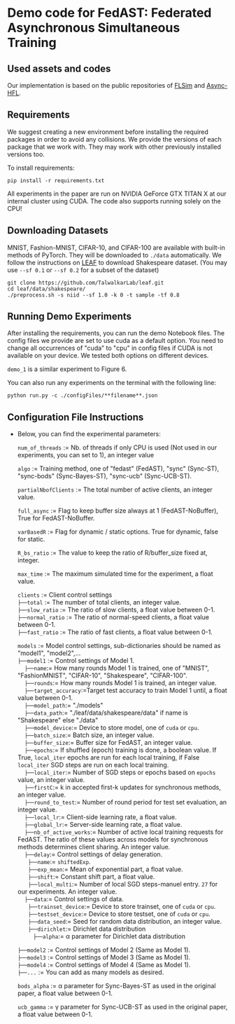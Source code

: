 # Demo code for FedAST: Federated Asynchronous Simultaneous Training

## Used assets and codes

Our implementation is based on the public repositories of [FLSim](https://github.com/iQua/flsim) and [Async-HFL](https://github.com/Orienfish/Async-HFL).


## Requirements

We suggest creating a new environment before installing the required packages in order to avoid any collisions. We provide the versions of each package that we work with. They may work with other previously installed versions too.

To install requirements:
```
pip install -r requirements.txt
```
All experiments in the paper are run on NVIDIA GeForce GTX TITAN X at our internal cluster using CUDA.
The code also supports running solely on the CPU!


## Downloading Datasets

MNIST, Fashion-MNIST, CIFAR-10, and CIFAR-100 are available with built-in methods of PyTorch. They will be downloaded to ```./data``` automatically. We follow the instructions on [LEAF](https://github.com/TalwalkarLab/leaf) to download Shakespeare dataset. (You may use ```--sf 0.1``` or ```--sf 0.2``` for a subset of the dataset)

  ```
  git clone https://github.com/TalwalkarLab/leaf.git
  cd leaf/data/shakespeare/
  ./preprocess.sh -s niid --sf 1.0 -k 0 -t sample -tf 0.8
  ```
## Running Demo Experiments

After installing the requirements, you can run the demo Notebook files. The config files we provide are set to use cuda as a default option.
You need to change all occurrences of "cuda" to "cpu"  in config files if CUDA is not available on your device. We tested both options on different devices.

```demo_1``` is a similar experiment to Figure 6. 

You can also run any experiments on the terminal with the following line:

  ```
  python run.py -c ./configFiles/**filename**.json
  ```

## Configuration File Instructions

- Below, you can find the experimental parameters:

    ```num_of_threads``` := Nb. of threads if only CPU is used (Not used in our experiments, you can set to 1), an integer value
    
    ```algo``` := Training method, one of "fedast" (FedAST), "sync" (Sync-ST), "sync-bods" (Sync-Bayes-ST), "sync-ucb" (Sync-UCB-ST).
    
    ```partialNbofClients``` := The total number of active clients, an integer value.

    ```full_async``` := Flag to keep buffer size always at 1 (FedAST-NoBuffer), True for FedAST-NoBuffer.

    ```varBasedR``` := Flag for dynamic / static options. True for dynamic, false for static.

    ```R_bs_ratio``` := The value to keep the ratio of R/buffer_size fixed at, integer.
    
    ```max_time``` := The maximum simulated time for the experiment, a float value.
    
    ```clients``` := Client control settings <br />
    ```├──total``` := The number of total clients, an integer value. <br />
    ```├──slow_ratio``` := The ratio of slow clients, a float value between 0-1. <br />
    ```├──normal_ratio``` := The ratio of normal-speed clients, a float value between 0-1. <br />
    ```├──fast_ratio``` := The ratio of fast clients, a float value between 0-1.
    
    ```models``` := Model control settings, sub-dictionaries should be named as "model1", "model2",...  <br />
    ```├──model1``` := Control settings of Model 1. <br />
    &nbsp;&nbsp;&nbsp;&nbsp;```├──name```:= How many rounds Model 1 is trained, one of "MNIST", "FashionMNIST", "CIFAR-10", "Shakespeare", "CIFAR-100". <br />
    &nbsp;&nbsp;&nbsp;&nbsp;```├──rounds```:= How many rounds Model 1 is trained, an integer value. <br />
    &nbsp;&nbsp;&nbsp;&nbsp;```├──target_accuracy```:=Target test accuracy to train Model 1 until, a float value between 0-1. <br />
    &nbsp;&nbsp;&nbsp;&nbsp;```├──model_path```:= "./models" <br />
    &nbsp;&nbsp;&nbsp;&nbsp;```├──data_path```:= "./leaf/data/shakespeare/data" if name is "Shakespeare" else "./data" <br />
    &nbsp;&nbsp;&nbsp;&nbsp;```├──model_device```:= Device to store model, one of ```cuda``` or ```cpu```. <br />
    &nbsp;&nbsp;&nbsp;&nbsp;```├──batch_size```:= Batch size, an integer value. <br />
    &nbsp;&nbsp;&nbsp;&nbsp;```├──buffer_size```:= Buffer size for FedAST, an integer value. <br />
    &nbsp;&nbsp;&nbsp;&nbsp;```├──epochs```:= If shuffled (epoch) training is done, a boolean value. If True, ```local_iter``` epochs are run for each local training, if False ```local_iter``` SGD steps are run on each local training. <br />
    &nbsp;&nbsp;&nbsp;&nbsp;```├──local_iter```:= Number of SGD steps or epochs based on ```epochs``` value, an integer value. <br />
    &nbsp;&nbsp;&nbsp;&nbsp;```├──firstC```:= k in accepted first-k updates for synchronous methods, an integer value. <br />
    &nbsp;&nbsp;&nbsp;&nbsp;```├──round_to_test```:= Number of round period for test set evaluation, an integer value. <br />
    &nbsp;&nbsp;&nbsp;&nbsp;```├──local_lr```:= Client-side learning rate, a float value. <br />
    &nbsp;&nbsp;&nbsp;&nbsp;```├──global_lr```:= Server-side learning rate, a float value. <br />
    &nbsp;&nbsp;&nbsp;&nbsp;```├──nb_of_active_works```:= Number of active local training requests for FedAST. The ratio of these values across models for synchronous methods determines client sharing. An integer value. <br />
    &nbsp;&nbsp;&nbsp;&nbsp;```├──delay```:= Control settings of delay generation. <br />
    &nbsp;&nbsp;&nbsp;&nbsp;&nbsp;&nbsp;```├──name```:= ```shiftedExp```. <br />
    &nbsp;&nbsp;&nbsp;&nbsp;&nbsp;&nbsp;```├──exp_mean```:= Mean of exponential part, a float value. <br />
    &nbsp;&nbsp;&nbsp;&nbsp;&nbsp;&nbsp;```├──shift```:= Constant shift part, a float value. <br />
    &nbsp;&nbsp;&nbsp;&nbsp;&nbsp;&nbsp;```├──local_multi```:= Number of local SGD steps-manuel entry. ```27``` for our experiments. An integer value. <br />
    &nbsp;&nbsp;&nbsp;&nbsp;```├──data```:= Control settings of data. <br />
    &nbsp;&nbsp;&nbsp;&nbsp;&nbsp;&nbsp;```├──trainset_device```:= Device to store trainset, one of ```cuda``` or ```cpu```. <br />
    &nbsp;&nbsp;&nbsp;&nbsp;&nbsp;&nbsp;```├──testset_device```:= Device to store testset, one of ```cuda``` or ```cpu```. <br />
    &nbsp;&nbsp;&nbsp;&nbsp;&nbsp;&nbsp;```├──data_seed```:= Seed for random data distribution, an integer value. <br />
    &nbsp;&nbsp;&nbsp;&nbsp;&nbsp;&nbsp;```├──dirichlet```:= Dirichlet data distribution <br />
    &nbsp;&nbsp;&nbsp;&nbsp;&nbsp;&nbsp;&nbsp;&nbsp;&nbsp;```├──alpha```:= α parameter for Dirichlet data distribution <br />

    ```├──model2``` := Control settings of Model 2 (Same as Model 1). <br />
    ```├──model3``` := Control settings of Model 3 (Same as Model 1). <br />
    ```├──model4``` := Control settings of Model 4 (Same as Model 1). <br />
    ```├──...``` := You can add as many models as desired. <br />
    
    ```bods_alpha``` := α parameter for Sync-Bayes-ST as used in the original paper, a float value between 0-1.
    
    ```ucb_gamma``` := γ parameter for Sync-UCB-ST as used in the original paper, a float value between 0-1.
    


